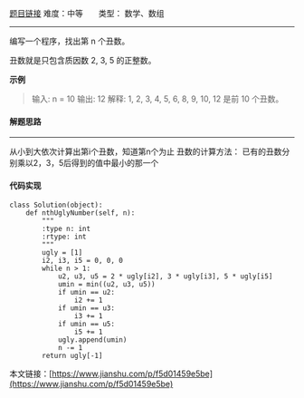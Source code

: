  [题目链接](https://leetcode-cn.com/problems/ugly-number-ii/)
难度：中等         &nbsp;&nbsp;&nbsp;&nbsp;&nbsp;&nbsp;类型：  数学、数组
***
 编写一个程序，找出第 n 个丑数。

丑数就是只包含质因数 2, 3, 5 的正整数。

 
**示例**
> 输入: n = 10
输出: 12
解释: 1, 2, 3, 4, 5, 6, 8, 9, 10, 12 是前 10 个丑数。
#### 解题思路
***
从小到大依次计算出第i个丑数，知道第n个为止
丑数的计算方法：
已有的丑数分别乘以2，3，5后得到的值中最小的那一个



#### 代码实现
```
class Solution(object):
    def nthUglyNumber(self, n):
        """
        :type n: int
        :rtype: int
        """
        ugly = [1]
        i2, i3, i5 = 0, 0, 0
        while n > 1:
            u2, u3, u5 = 2 * ugly[i2], 3 * ugly[i3], 5 * ugly[i5]
            umin = min((u2, u3, u5))
            if umin == u2:
                i2 += 1
            if umin == u3:
                i3 += 1
            if umin == u5:
                i5 += 1
            ugly.append(umin)
            n -= 1
        return ugly[-1]
```

本文链接：[https://www.jianshu.com/p/f5d01459e5be](https://www.jianshu.com/p/f5d01459e5be)
